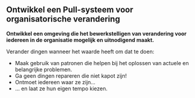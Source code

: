 ## Ontwikkel een Pull-systeem voor organisatorische verandering

<summary>
<strong>Ontwikkel een omgeving die het bewerkstelligen van verandering voor iedereen in de organisatie mogelijk en uitnodigend maakt. </strong>
</summary>

Verander dingen wanneer het waarde heeft om dat te doen:

- Maak gebruik van patronen die helpen bij het oplossen van actuele en belangrijke problemen.
- Ga geen dingen repareren die niet kapot zijn!
- Ontmoet iedereen waar ze zijn…
- … en laat ze hun eigen tempo kiezen.